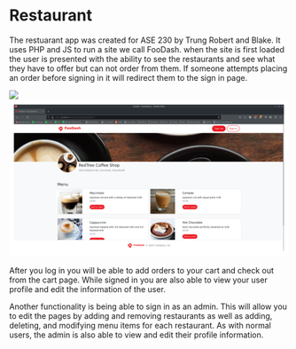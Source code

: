 # Restaurant
The restuarant app was created for ASE 230 by Trung Robert and Blake.
It uses PHP and JS to run a site we call FooDash. when the site is first
loaded the user is presented with the ability to see the restaurants and
see what they have to offer but can not order from them. If someone attempts
placing an order before signing in it will redirect them to the sign in page.

![](./screenshots/home_nolog.png)
![](./screenshots/detail_nolog.png)

After you log in you will be able to add orders to your cart and check out from the cart page.
While signed in you are also able to view your user profile and edit the information of the user.

Another functionality is being able to sign in as an admin. This will allow you to edit the pages
by adding and removing restaurants as well as adding, deleting, and modifying menu items for each
restaurant. As with normal users, the admin is also able to view and edit their profile information.
